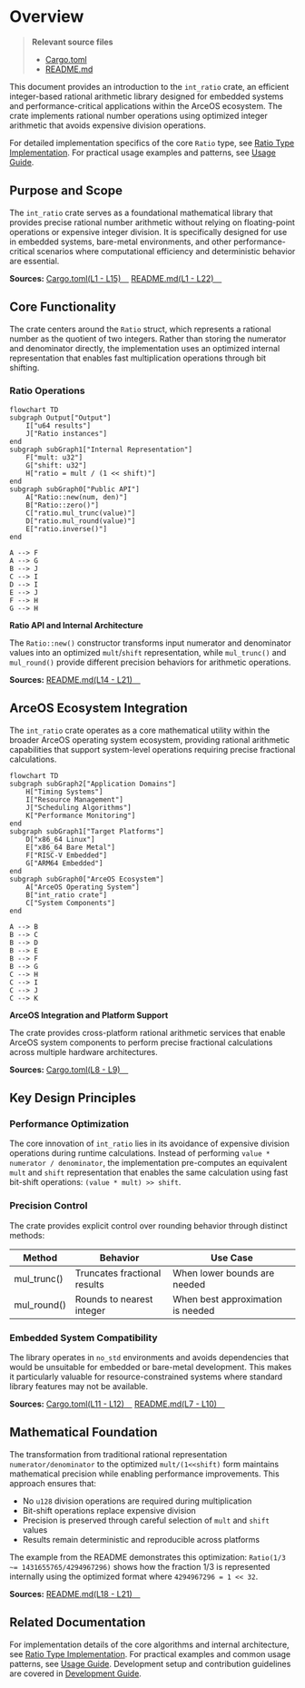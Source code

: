 # Overview

> **Relevant source files**
> * [Cargo.toml](https://github.com/arceos-org/int_ratio/blob/c753d341/Cargo.toml)
> * [README.md](https://github.com/arceos-org/int_ratio/blob/c753d341/README.md)

This document provides an introduction to the `int_ratio` crate, an efficient integer-based rational arithmetic library designed for embedded systems and performance-critical applications within the ArceOS ecosystem. The crate implements rational number operations using optimized integer arithmetic that avoids expensive division operations.

For detailed implementation specifics of the core `Ratio` type, see [Ratio Type Implementation](/arceos-org/int_ratio/2-ratio-type-implementation). For practical usage examples and patterns, see [Usage Guide](/arceos-org/int_ratio/3-usage-guide).

## Purpose and Scope

The `int_ratio` crate serves as a foundational mathematical library that provides precise rational number arithmetic without relying on floating-point operations or expensive integer division. It is specifically designed for use in embedded systems, bare-metal environments, and other performance-critical scenarios where computational efficiency and deterministic behavior are essential.

**Sources:** [Cargo.toml(L1 - L15)&emsp;](https://github.com/arceos-org/int_ratio/blob/c753d341/Cargo.toml#L1-L15) [README.md(L1 - L22)&emsp;](https://github.com/arceos-org/int_ratio/blob/c753d341/README.md#L1-L22)

## Core Functionality

The crate centers around the `Ratio` struct, which represents a rational number as the quotient of two integers. Rather than storing the numerator and denominator directly, the implementation uses an optimized internal representation that enables fast multiplication operations through bit shifting.

### Ratio Operations

```mermaid
flowchart TD
subgraph Output["Output"]
    I["u64 results"]
    J["Ratio instances"]
end
subgraph subGraph1["Internal Representation"]
    F["mult: u32"]
    G["shift: u32"]
    H["ratio = mult / (1 << shift)"]
end
subgraph subGraph0["Public API"]
    A["Ratio::new(num, den)"]
    B["Ratio::zero()"]
    C["ratio.mul_trunc(value)"]
    D["ratio.mul_round(value)"]
    E["ratio.inverse()"]
end

A --> F
A --> G
B --> J
C --> I
D --> I
E --> J
F --> H
G --> H
```

**Ratio API and Internal Architecture**

The `Ratio::new()` constructor transforms input numerator and denominator values into an optimized `mult`/`shift` representation, while `mul_trunc()` and `mul_round()` provide different precision behaviors for arithmetic operations.

**Sources:** [README.md(L14 - L21)&emsp;](https://github.com/arceos-org/int_ratio/blob/c753d341/README.md#L14-L21)

## ArceOS Ecosystem Integration

The `int_ratio` crate operates as a core mathematical utility within the broader ArceOS operating system ecosystem, providing rational arithmetic capabilities that support system-level operations requiring precise fractional calculations.

```mermaid
flowchart TD
subgraph subGraph2["Application Domains"]
    H["Timing Systems"]
    I["Resource Management"]
    J["Scheduling Algorithms"]
    K["Performance Monitoring"]
end
subgraph subGraph1["Target Platforms"]
    D["x86_64 Linux"]
    E["x86_64 Bare Metal"]
    F["RISC-V Embedded"]
    G["ARM64 Embedded"]
end
subgraph subGraph0["ArceOS Ecosystem"]
    A["ArceOS Operating System"]
    B["int_ratio crate"]
    C["System Components"]
end

A --> B
B --> C
B --> D
B --> E
B --> F
B --> G
C --> H
C --> I
C --> J
C --> K
```

**ArceOS Integration and Platform Support**

The crate provides cross-platform rational arithmetic services that enable ArceOS system components to perform precise fractional calculations across multiple hardware architectures.

**Sources:** [Cargo.toml(L8 - L9)&emsp;](https://github.com/arceos-org/int_ratio/blob/c753d341/Cargo.toml#L8-L9)

## Key Design Principles

### Performance Optimization

The core innovation of `int_ratio` lies in its avoidance of expensive division operations during runtime calculations. Instead of performing `value * numerator / denominator`, the implementation pre-computes an equivalent `mult` and `shift` representation that enables the same calculation using fast bit-shift operations: `(value * mult) >> shift`.

### Precision Control

The crate provides explicit control over rounding behavior through distinct methods:

|Method|Behavior|Use Case|
| --- | --- | --- |
|mul_trunc()|Truncates fractional results|When lower bounds are needed|
|mul_round()|Rounds to nearest integer|When best approximation is needed|

### Embedded System Compatibility

The library operates in `no_std` environments and avoids dependencies that would be unsuitable for embedded or bare-metal development. This makes it particularly valuable for resource-constrained systems where standard library features may not be available.

**Sources:** [Cargo.toml(L11 - L12)&emsp;](https://github.com/arceos-org/int_ratio/blob/c753d341/Cargo.toml#L11-L12) [README.md(L7 - L10)&emsp;](https://github.com/arceos-org/int_ratio/blob/c753d341/README.md#L7-L10)

## Mathematical Foundation

The transformation from traditional rational representation `numerator/denominator` to the optimized `mult/(1<<shift)` form maintains mathematical precision while enabling performance improvements. This approach ensures that:

* No `u128` division operations are required during multiplication
* Bit-shift operations replace expensive division
* Precision is preserved through careful selection of `mult` and `shift` values
* Results remain deterministic and reproducible across platforms

The example from the README demonstrates this optimization: `Ratio(1/3 ~= 1431655765/4294967296)` shows how the fraction 1/3 is represented internally using the optimized format where `4294967296 = 1 << 32`.

**Sources:** [README.md(L18 - L21)&emsp;](https://github.com/arceos-org/int_ratio/blob/c753d341/README.md#L18-L21)

## Related Documentation

For implementation details of the core algorithms and internal architecture, see [Ratio Type Implementation](/arceos-org/int_ratio/2-ratio-type-implementation). For practical examples and common usage patterns, see [Usage Guide](/arceos-org/int_ratio/3-usage-guide). Development setup and contribution guidelines are covered in [Development Guide](/arceos-org/int_ratio/4-development-guide).